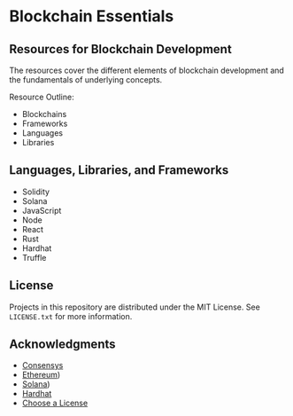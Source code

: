 # Blockchain Essentials

## Resources for Blockchain Development

The resources cover the different elements of blockchain development and the fundamentals of underlying concepts.

Resource Outline:
* Blockchains
* Frameworks
* Languages
* Libraries

## Languages, Libraries, and Frameworks

* Solidity
* Solana
* JavaScript
* Node
* React
* Rust
* Hardhat
* Truffle

<!-- LICENSE -->
## License

Projects in this repository are distributed under the MIT License. See `LICENSE.txt` for more information.

<!-- ACKNOWLEDGMENTS -->
## Acknowledgments
* [Consensys](https://consensys.net)
* [Ethereum](https://ethereum.org/en))
* [Solana](https://solana.com/))
* [Hardhat](https://hardhat.org)
* [Choose a License](https://choosealicense.com)
